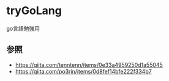 # tryGoLang
 go言語勉強用

## 参照
- https://qiita.com/tenntenn/items/0e33a4959250d1a55045
- https://qiita.com/po3rin/items/0d8fef14bfe222f334b7
